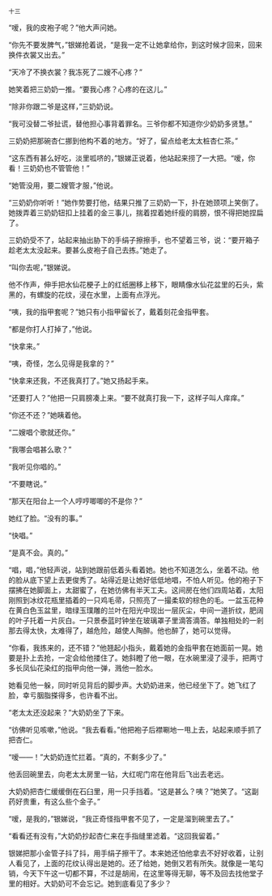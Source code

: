     十三 

   “嗳，我的皮袍子呢？”他大声问她。

   “你先不要发脾气，”银娣抢着说，“是我一定不让她拿给你，到这时候才回来，回来换件衣裳又出去。”

   “天冷了不换衣裳？我冻死了二嫂不心疼？”

   她笑着把三奶奶一推。“要我心疼？心疼的在这儿。”

   “除非你跟二爷是这样，”三奶奶说。

   “我可没替二爷扯谎，替他担心事背着罪名。三爷你都不知道你少奶奶多贤慧。”

   三奶奶把那碗杏仁挪到他构不着的地方。“好了，留点给老太太桩杏仁茶。”

   “这东西有甚么好吃，淡里呱哜的，”银娣正说着，他站起来捞了一大把。“嗳，你看！三奶奶也不管管他！”

   “她管没用，要二嫂管才服，”他说。

   “三奶奶你听听！”她作势要打他，结果只推了三奶奶一下，扑在她颈项上笑倒了。她拨弄着三奶奶钮扣上挂着的金三事儿，揣着捏着她纤瘦的肩膀，恨不得把她捏扁了。

   三奶奶受不了，站起来抽出胁下的手绢子擦擦手，也不望着三爷，说：“要开箱子趁老太太没起来。要甚么皮袍子自己去拣。”她走了。

   “叫你去呢，”银娣说。

   他不作声，伸手把水仙花梗子上的红纸圈移上移下，眼睛像水仙花盆里的石头，紫黑的，有螺旋的花纹，浸在水里，上面有点浮光。

   “咦，我的指甲套呢？”她只有小指甲留长了，戴着刻花金指甲套。

   “都是你打人打掉了，”他说。

   “快拿来。”

   “咦，奇怪，怎么见得是我拿的？”

   “快拿来还我，不还我真打了。”她又扬起手来。

   “还要打人？”他把一只肩膀凑上来。“要不就真打我一下，这样子叫人痒痒。”

   “你还不还？”她眱着他。

   “二嫂唱个歌就还你。”

   “我哪会唱甚么歌？”

   “我听见你唱的。”

   “不要瞎说。”

   “那天在阳台上一个人哼哼唧唧的不是你？”

   她红了脸。“没有的事。”

   “快唱。”

   “是真不会。真的。”

   “唱，唱，”他轻声说，站到她跟前低着头看着她。她也不知道怎么，坐着不动。他的脸从底下望上去更俊秀了。站得近是让她好低低地唱，不怕人听见。他的袍子下摆拂在她脚面上，太甜蜜了，在她彷佛有半天工夫。这间房在他们四周站着，太阳刚照到冰纹花瓶里插着的一只鸡毛帚，只照亮了一撮柔软的棕色的毛。一盆玉花种在黄白色玉盆里，暗绿玉璞雕的兰叶在阳光中现出一层灰尘，中间一道折纹，肥阔的叶子托着一片灰白。一只景泰蓝时钟坐在玻璃罩子里滴答滴答。单独相处的一剎那去得太快，太难得了，越危险，越使人陶醉。他也醉了，她可以觉得。

   “你看，我拣来的，还不错？”他翘起小指头，戴着她的金指甲套在她面前一晃。她要是扑上去抢，一定会给他搂住了。她斜瞪了他一眼，在水碗里浸了浸手，把两寸多长凤仙花染红的指甲向他一弹，溅他一脸水。

   她看见他一躲，同时听见背后的脚步声。大奶奶进来，他已经坐下了。她飞红了脸，幸亏胭脂搽得多，也许看不出。

   “老太太还没起来？”大奶奶坐了下来。

   “彷佛听见咳嗽，”他说。“我去看看。”他把袍子后襟唰地一甩上去，站起来顺手抓了把杏仁。

   “嗳——！”大奶奶连忙拦着。“真的，不剩多少了。”

   他丢回碗里去，向老太太房里一钻，大红呢门帘在他背后飞出去老远。

   大奶奶把杏仁缓缓倒在石臼里，用一只手挡着。“这是甚么？咦？”她笑了。“这副药好贵重，有这么些个金子。”

   “嗳，是我的，”银娣说，“我正奇怪指甲套不见了，一定是溜到碗里去了。”

   “看看还有没有，”大奶奶抄起杏仁来在手指缝里滤着。“这回我留着。”

   银娣把那小金管子抖了抖，用手绢子擦干了。本来她还怕他拿去不好好收着，让别人看见了，上面的花纹认得出是她的。还了给她，她倒又若有所失。就像是一笔勾销，今天下午这一切都不算，不过是胡闹，在这里等得无聊，等不及回去找他堂子里的相好。大奶奶可不会忘记。她到底看见了多少？

